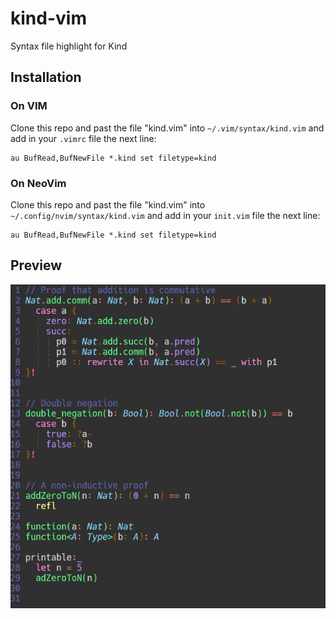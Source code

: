 # kind-vim
Syntax file highlight for Kind

## Installation
### On VIM
Clone this repo and past the file "kind.vim" into `~/.vim/syntax/kind.vim` and add in your `.vimrc` file the next line:


```vim
au BufRead,BufNewFile *.kind set filetype=kind
```

### On NeoVim
Clone this repo and past the file "kind.vim" into `~/.config/nvim/syntax/kind.vim` and add in your `init.vim` file the next line:

```vim
au BufRead,BufNewFile *.kind set filetype=kind
```

## Preview
![code](./vim-kind.png)
